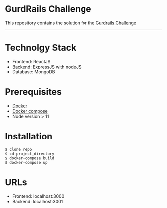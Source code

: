 # GurdRails Challenge

This repository contains the solution for the [Gurdrails  Challenge](https://github.com/guardrailsio/full-stack-engineer-challenge)

---
# Technolgy Stack
- Frontend: ReactJS
- Backend: ExpressJS with nodeJS
- Database: MongoDB

# Prerequisites
- [Docker](https://docs.docker.com/install/)
- [Docker compose](https://docs.docker.com/compose/install/)
- Node version > 11

# Installation

```
$ clone repo
$ cd project_directory
$ docker-compose build
$ docker-compose up
```
# URLs

- Frontend: localhost:3000
- Backend: localhost:3001
